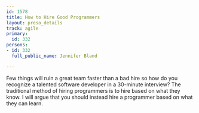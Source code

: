 ```yaml
---
id: 1578
title: How to Hire Good Programmers
layout: preso_details
track: agile
primary:
  id: 332
persons:
- id: 332
  full_public_name: Jennifer Bland

---
```

Few things will ruin a great team faster than a bad hire so how do you recognize a talented software developer in a 30-minute interview? The traditional method of hiring programmers is to hire based on what they know. I will argue that you should instead hire a programmer based on what they can learn.